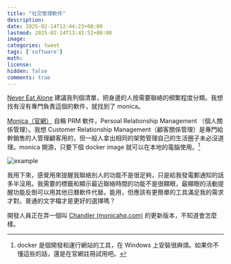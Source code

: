```yaml
---
title: "社交管理軟件"
description: 
date: 2025-02-14T12:44:23+08:00
lastmod: 2025-02-14T13:43:52+08:00
image: 
categories: tweet
tags: ['software']
math: 
license: 
hidden: false
comments: true
---
```


[Never Eat Alone](/zh/skill/right-sider/#keith-ferrazzi-tahl-raz---never-eat-alone--and-other-secrets-to-success-one-relationship-at-a-time) 建議我列個清單，把身邊的人按需要聯絡的頻繁程度分類。我想找有沒有專門負責這個的軟件，就找到了 monica。

[Monica（官網）](https://www.monicahq.com/) 自稱 PRM 軟件，Persoal Relationship Management （個人關係管理）。我想 Customer Relationship Management（顧客關係管理）是專門給幹銷售的人管理顧客用的，但一般人拿出相同的架勢管理自己的生活圈子未必沒道理。monica 開源，只要下個 docker image 就可以在本地的電腦使用。[^1] 

![example](https://www.monicahq.com/img/dashboard.png)

我用下來，感覺用來提醒我聯絡別人的功能不是很足夠，只是給我發電郵通知的話多半沒用。我需要的標籤和顯示最近聯絡時間的功能不是很顯眼，最顯眼的活動提醒功能反倒可以用其他日曆軟件代替。能用，但應該有更簡單的工具滿足我的需求才對。普通的文字檔才是更好的選擇嗎？

開發人員正在弄一個叫 [Chandler (monicahq.com)](https://www.monicahq.com/blog/chandler-is-in-beta) 的更新版本，不知道會怎麼樣。

[^1]: docker 是個開發和運行網站的工具，在 Windows 上安裝很麻煩。如果你不懂這些的話，還是在官網註冊試用吧。

